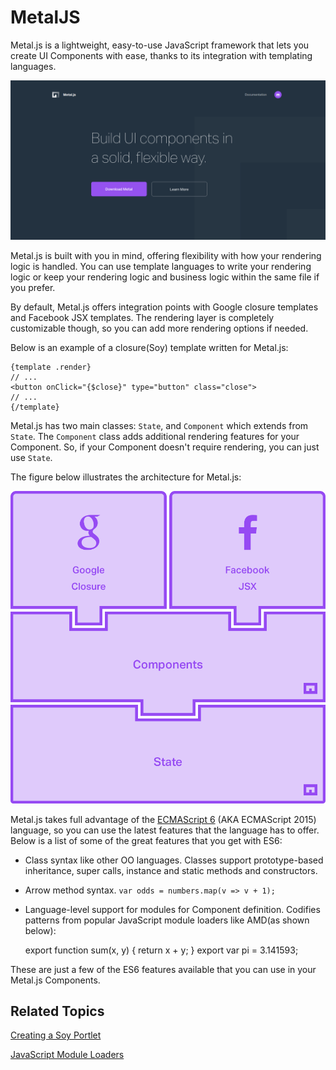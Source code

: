 # MetalJS [](id=metal-js)

Metal.js is a lightweight, easy-to-use JavaScript framework that lets you create
UI Components with ease, thanks to its integration with templating languages.

![Figure 1: You can create UI's easily, thanks to Metal.js.](../../images/metal-js-home-page.png)

Metal.js is built with you in mind, offering flexibility with how your rendering 
logic is handled. You can use template languages to write your rendering logic 
or keep your rendering logic and business logic within the same file if you 
prefer.

By default, Metal.js offers integration points with Google closure templates and 
Facebook JSX templates. The rendering layer is completely customizable though, 
so you can add more rendering options if needed.

Below is an example of a closure(Soy) template written for Metal.js:

    {template .render}
    // ...
    <button onClick="{$close}" type="button" class="close">
    // ...
    {/template}

Metal.js has two main classes: `State`, and `Component` which extends from `State`. 
The `Component` class adds additional rendering features for your Component. So, 
if your Component doesn't require rendering, you can just use `State`.

The figure below illustrates the architecture for Metal.js:

![Figure 2:](../../images/metal-js-architecture.png)

Metal.js takes full advantage of the [ECMAScript 6](http://www.ecma-international.org/ecma-262/6.0/)
(AKA ECMAScript 2015) language, so you can use the latest features that the
language has to offer. Below is a list of some of the great features that you
get with ES6:

- Class syntax like other OO languages. Classes support prototype-based 
  inheritance, super calls, instance and static methods and constructors.
- Arrow method syntax. `var odds = numbers.map(v => v + 1);`
- Language-level support for modules for Component definition. Codifies patterns 
  from popular JavaScript module loaders like AMD(as shown below):

    export function sum(x, y) {
      return x + y;
    }
    export var pi = 3.141593;

These are just a few of the ES6 features available that you can use in your
Metal.js Components.

## Related Topics [](id=related-topics)

[Creating a Soy Portlet](/develop/tutorials/-/knowledge_base/7-0/creating-a-soy-portlet)

[JavaScript Module Loaders](/develop/tutorials/-/knowledge_base/7-0/javascript-module-loaders)
